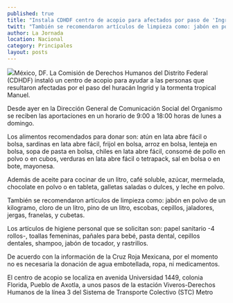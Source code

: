 ```yaml
---
published: true
title: "Instala CDHDF centro de acopio para afectados por paso de 'Ingrid' y 'Manuel'"
twitt: "También se recomendaron artículos de limpieza como: jabón en polvo de un kilogramo, cloro de un litro, pino de un litro, escobas, cepillos, jaladores, jergas, franelas, y cubetas."
author: La Jornada
location: Nacional
category: Principales
layout: posts
---
```


![](http://i.imgur.com/iYE3mbXm.jpg)México, DF. La Comisión de Derechos Humanos del Distrito Federal (CDHDF) instaló un centro de acopio para ayudar a las personas que resultaron afectadas por el paso del huracán Ingrid y la tormenta tropical Manuel.

Desde ayer en la Dirección General de Comunicación Social del Organismo se reciben las aportaciones en un horario de 9:00 a 18:00 horas de lunes a domingo.

Los alimentos recomendados para donar son: atún en lata abre fácil o bolsa, sardinas en lata abre fácil, frijol en bolsa, arroz en bolsa, lenteja en bolsa, sopa de pasta en bolsa, chiles en lata abre fácil, consomé de pollo en polvo o en cubos, verduras en lata abre fácil o tetrapack, sal en bolsa o en bote, mayonesa.

Además de aceite para cocinar de un litro, café soluble, azúcar, mermelada, chocolate en polvo o en tableta, galletas saladas o dulces, y leche en polvo.

También se recomendaron artículos de limpieza como: jabón en polvo de un kilogramo, cloro de un litro, pino de un litro, escobas, cepillos, jaladores, jergas, franelas, y cubetas.

Los artículos de higiene personal que se solicitan son: papel sanitario -4 rollos-, toallas femeninas, pañales para bebé, pasta dental, cepillos dentales, shampoo, jabón de tocador, y rastrillos.

De acuerdo con la información de la Cruz Roja Mexicana, por el momento no es necesaria la donación de agua embotellada, ropa, ni medicamentos.

El centro de acopio se localiza en avenida Universidad 1449, colonia Florida, Pueblo de Axotla, a unos pasos de la estación Viveros-Derechos Humanos de la línea 3 del Sistema de Transporte Colectivo (STC) Metro
